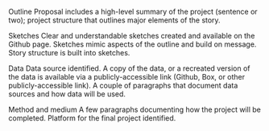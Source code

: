 Outline
Proposal includes a high-level summary of the project (sentence or two); project structure that outlines major elements of the story.

Sketches
Clear and understandable sketches created and available on the Github page. Sketches mimic aspects of the outline and build on message. Story structure is built into sketches.

Data
Data source identified. A copy of the data, or a recreated version of the data is available via a publicly-accessible link (Github, Box, or other publicly-accessible link). A couple of paragraphs that document data sources and how data will be used.

Method and medium
A few paragraphs documenting how the project will be completed. Platform for the final project identified.
